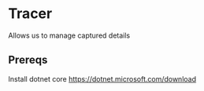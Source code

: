# Tracer
Allows us to manage captured details


## Prereqs

Install dotnet core https://dotnet.microsoft.com/download


